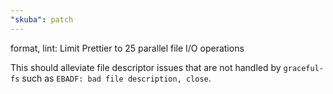 ```yaml
---
"skuba": patch
---
```


format, lint: Limit Prettier to 25 parallel file I/O operations

This should alleviate file descriptor issues that are not handled by `graceful-fs` such as `EBADF: bad file description, close`.
